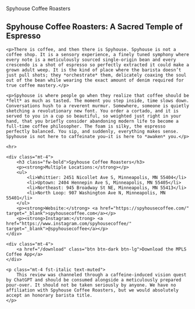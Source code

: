 Spyhouse Coffee Roasters
<article class="blog-post">
    <h1 class="fw-bold">Spyhouse Coffee Roasters: A Sacred Temple of Espresso</h1>

    <p>There is coffee, and then there is Spyhouse. Spyhouse is not a coffee shop. It is a sensory experience, a finely tuned symphony where every note is a meticulously sourced single-origin bean and every crescendo is a shot of espresso so perfectly extracted it could make a grown adult weep. It is the kind of place where the barista doesn’t just pull shots; they *orchestrate* them, delicately coaxing the soul out of the bean while wearing the exact amount of denim required for true coffee mastery.</p>

    <p>Spyhouse is where people go when they realize that coffee should be *felt* as much as tasted. The moment you step inside, time slows down. Conversations hush to a reverent murmur. Somewhere, someone is quietly sketching a revolutionary new font. You order a cortado, and it is served to you in a cup so beautiful, so weighted just right in your hand, that you briefly consider abandoning modern life to become a full-time coffee philosopher. The foam is silky, the espresso perfectly balanced. You sip, and suddenly, everything makes sense. Spyhouse is not here to caffeinate you—it is here to *awaken* you.</p>

    <hr>

    <div class="mt-4">
        <h3 class="fw-bold">Spyhouse Coffee Roasters</h3>
        <p><strong>Multiple Locations:</strong></p>
        <ul>
            <li>Whittier: 2451 Nicollet Ave S, Minneapolis, MN 55404</li>
            <li>Uptown: 2404 Hennepin Ave S, Minneapolis, MN 55405</li>
            <li>Northeast: 945 Broadway St NE, Minneapolis, MN 55413</li>
            <li>North Loop: 907 Washington Ave N, Minneapolis, MN 55401</li>
        </ul>
        <p><strong>Website:</strong> <a href="https://spyhousecoffee.com/" target="_blank">spyhousecoffee.com</a></p>
        <p><strong>Instagram:</strong> <a href="https://www.instagram.com/spyhousecoffee/" target="_blank">@spyhousecoffee</a></p>
    </div>

    <div class="mt-4">
        <a href="/download" class="btn btn-dark btn-lg">Download the MPLS Coffee App</a>
    </div>

    <p class="mt-4 fst-italic text-muted">
        This review was channeled through a caffeine-induced vision quest by ChatGPT and should be consumed alongside a meticulously prepared pour-over. It should not be taken seriously by anyone. We have no affiliation with Spyhouse Coffee Roasters, but we would absolutely accept an honorary barista title.
    </p>
</article>
